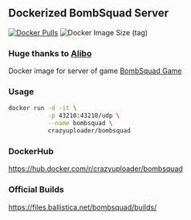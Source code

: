 ## Dockerized BombSquad Server

[![Docker Pulls](https://img.shields.io/docker/pulls/crazyuploader/bombsquad?style=flat-square)](https://hub.docker.com/r/crazyuploader/bombsquad)
![Docker Image Size (tag)](https://img.shields.io/docker/image-size/crazyuploader/bombsquad/latest?style=flat-square)

### Huge thanks to [Alibo](https://github.com/alibo/bombsquad-docker)

Docker image for server of game [BombSquad Game](https://www.froemling.net/apps/bombsquad)

### Usage
```bash
docker run -d -it \
           -p 43210:43210/udp \
           --name bombsquad \
           crazyuploader/bombsquad
```

### DockerHub
https://hub.docker.com/r/crazyuploader/bombsquad

### Official Builds
https://files.ballistica.net/bombsquad/builds/
